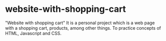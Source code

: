 # website-with-shopping-cart
"Website with shopping cart" It is a personal project which is a web page with a shopping cart, products, among other things. To practice concepts of HTML, Javascript and CSS.
